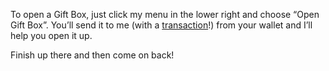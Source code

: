 To open a Gift Box, just click my menu in the lower right and choose “Open Gift Box”. You’ll send it to me (with a [transaction](?glossaryAnchor=transactions)!) from your wallet and I’ll help you open it up.

Finish up there and then come on back!